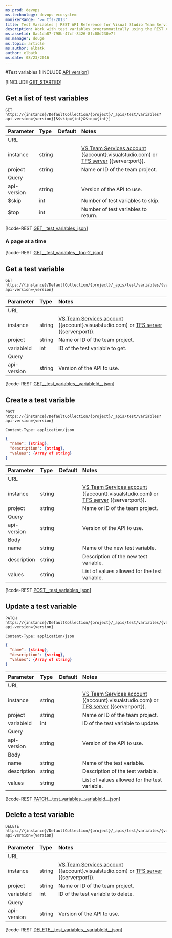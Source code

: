 ```yaml
---
ms.prod: devops
ms.technology: devops-ecosystem
monikerRange: '>= tfs-2013'
title: Test Variables | REST API Reference for Visual Studio Team Services and Team Foundation Server
description: Work with test variables programmatically using the REST APIs for Visual Studio Team Services and Team Foundation Server.
ms.assetid: 0ac1da87-798b-47cf-8426-8fc08d230e7f
ms.manager: douge
ms.topic: article
ms.author: elbatk
author: elbatk
ms.date: 08/23/2016
---
```


#Test variables
[!INCLUDE [API_version](../_data/version3-preview.md)]

[!INCLUDE [GET_STARTED](../_data/get-started.md)]

## Get a list of test variables

```no-highlight
GET https://{instance}/DefaultCollection/{project}/_apis/test/variables?api-version={version}[&$skip={int}&$top={int}]
```

| Parameter          | Type    | Default | Notes
|:-------------------|:--------|:--------|:---------------------
| URL
| instance           | string  |         | [VS Team Services account](/integrate/get-started/rest/basics.md) ({account}.visualstudio.com) or [TFS server](/integrate/get-started/rest/basics.md) ({server:port}).
| project            | string  |         | Name or ID of the team project.
| Query
| api-version        | string  |         | Version of the API to use.
| $skip				 | int     |         | Number of test variables to skip.
| $top               | int     |         | Number of test variables to return.

[!code-REST [GET__test_variables_json](./_data/variables/GET__test_variables.json)]

### A page at a time

[!code-REST [GET__test_variables__top-2_json](./_data/variables/GET__test_variables__top-2.json)]

## Get a test variable

```no-highlight
GET https://{instance}/DefaultCollection/{project}/_apis/test/variables/{variableId}?api-version={version}
```

| Parameter          | Type    | Notes
|:-------------------|:--------|:---------------------
| URL
| instance           | string  | [VS Team Services account](/integrate/get-started/rest/basics.md) ({account}.visualstudio.com) or [TFS server](/integrate/get-started/rest/basics.md) ({server:port}).
| project            | string  | Name or ID of the team project.
| variableId               | int     | ID of the test variable to get.
| Query
| api-version        | string  | Version of the API to use.

[!code-REST [GET__test_variables__variableId__json](./_data/variables/GET__test_variables__variableId_.json)]

## Create a test variable

```no-highlight
POST https://{instance}/DefaultCollection/{project}/_apis/test/variables?api-version={version}
```
```http
Content-Type: application/json
```
```json
{
  "name": {string},
  "description": {string},
  "values": {Array of string}
}
```

| Parameter   | Type     | Default                     | Notes
|:------------|:---------|:----------------------------|:---------------------
| URL
| instance    | string   |                             | [VS Team Services account](/integrate/get-started/rest/basics.md) ({account}.visualstudio.com) or [TFS server](/integrate/get-started/rest/basics.md) ({server:port}).
| project     | string   |                             | Name or ID of the team project.
| Query
| api-version | string   |                             | Version of the API to use.
| Body
| name        | string   |                             | Name of the new test variable.
| description | string   |                             | Description of the new test variable.
| values      | string   |                             | List of values allowed for the test variable.

[!code-REST [POST__test_variables_json](./_data/variables/POST__test_variables.json)]

## Update a test variable

```no-highlight
PATCH https://{instance}/DefaultCollection/{project}/_apis/test/variables/{variableId}?api-version={version}
```
```http
Content-Type: application/json
```
```json
{
  "name": {string},
  "description": {string},
  "values": {Array of string}
}
```

| Parameter   | Type     | Default                     | Notes
|:------------|:---------|:----------------------------|:---------------------
| URL
| instance    | string   |                             | [VS Team Services account](/integrate/get-started/rest/basics.md) ({account}.visualstudio.com) or [TFS server](/integrate/get-started/rest/basics.md) ({server:port}).
| project     | string   |                             | Name or ID of the team project.
| variableId               | int     |                 | ID of the test variable to update.
| Query
| api-version | string   |                             | Version of the API to use.
| Body
| name        | string   |                             | Name of the test variable.
| description | string   |                             | Description of the test variable.
| values      | string   |                             | List of values allowed for the test variable.


[!code-REST [PATCH__test_variables__variableId__json](./_data/variables/PATCH__test_variables__variableId_.json)]

## Delete a test variable

```no-highlight
DELETE https://{instance}/DefaultCollection/{project}/_apis/test/variables/{variableId}?api-version={version}
```

| Parameter          | Type    | Notes
|:-------------------|:--------|:---------------------
| URL
| instance           | string  | [VS Team Services account](/integrate/get-started/rest/basics.md) ({account}.visualstudio.com) or [TFS server](/integrate/get-started/rest/basics.md) ({server:port}).
| project            | string  | Name or ID of the team project.
| variableId               | int     | ID of the test variable to delete.
| Query
| api-version        | string  | Version of the API to use.

[!code-REST [DELETE__test_variables__variableId__json](./_data/variables/DELETE__test_variables__variableId_.json)]
